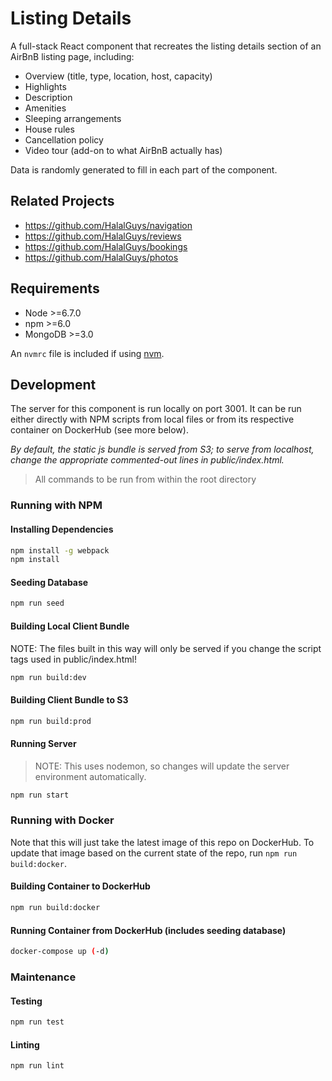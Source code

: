 # Listing Details

A full-stack React component that recreates the listing details section of an AirBnB listing page, including:

- Overview (title, type, location, host, capacity)
- Highlights
- Description
- Amenities
- Sleeping arrangements
- House rules
- Cancellation policy
- Video tour (add-on to what AirBnB actually has)

Data is randomly generated to fill in each part of the component.

## Related Projects

- https://github.com/HalalGuys/navigation
- https://github.com/HalalGuys/reviews
- https://github.com/HalalGuys/bookings
- https://github.com/HalalGuys/photos

## Requirements

- Node >=6.7.0
- npm >=6.0
- MongoDB >=3.0

An `nvmrc` file is included if using [nvm](https://github.com/creationix/nvm).

## Development

The server for this component is run locally on port 3001. It can be run either directly with NPM scripts from local files or from its respective container on DockerHub (see more below).

_By default, the static js bundle is served from S3; to serve from localhost, change the appropriate commented-out lines in public/index.html._

> All commands to be run from within the root directory

### Running with NPM

#### Installing Dependencies

```sh
npm install -g webpack
npm install
```

#### Seeding Database

```sh
npm run seed
```

#### Building Local Client Bundle

NOTE: The files built in this way will only be served if you change the script tags used in public/index.html!

```sh
npm run build:dev
```

#### Building Client Bundle to S3

```sh
npm run build:prod
```

#### Running Server

> NOTE: This uses nodemon, so changes will update the server environment automatically.

```sh
npm run start
```

### Running with Docker

Note that this will just take the latest image of this repo on DockerHub. To update that image based on the current state of the repo, run `npm run build:docker`.

#### Building Container to DockerHub

```sh
npm run build:docker
```

#### Running Container from DockerHub (includes seeding database)

```sh
docker-compose up (-d)
```

### Maintenance

#### Testing

```sh
npm run test
```

#### Linting

```sh
npm run lint
```
